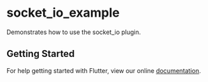 # socket_io_example

Demonstrates how to use the socket_io plugin.

## Getting Started

For help getting started with Flutter, view our online
[documentation](https://flutter.io/).
